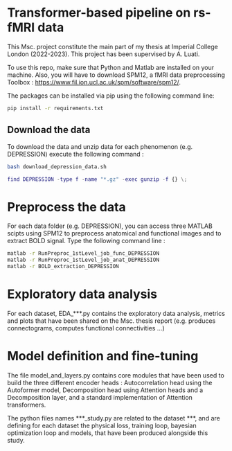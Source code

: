 # Transformer-based pipeline on rs-fMRI data
This Msc. project constitute the main part of my thesis at Imperial College London (2022-2023). This project has been supervised by A. Luati. 

To use this repo, make sure that Python and Matlab are installed on your machine. 
Also, you will have to download SPM12, a fMRI data preprocessing Toolbox : https://www.fil.ion.ucl.ac.uk/spm/software/spm12/. 

The packages can be installed via pip using the following command line: 

```bash
pip install -r requirements.txt
```

## Download the data

To download the data and unzip data for each phenomenon (e.g. DEPRESSION) execute the following command : 

```bash
bash download_depression_data.sh
```

```matlab
find DEPRESSION -type f -name "*.gz" -exec gunzip -f {} \;
```

# Preprocess the data

For each data folder (e.g. DEPRESSION), you can access three MATLAB scipts using SPM12 to preprocess anatomical and functional images and to extract BOLD signal. 
Type the following command line : 

```bash
matlab -r RunPreproc_1stLevel_job_func_DEPRESSION
matlab -r RunPreproc_1stLevel_job_anat_DEPRESSION
matlab -r BOLD_extraction_DEPRESSION
```

# Exploratory data analysis

For each dataset, EDA_***.py contains the exploratory data analysis, metrics and plots that have been shared on the Msc. thesis report (e.g. produces connectograms, computes functional connectivities ...)

# Model definition and fine-tuning

The file model_and_layers.py contains core modules that have been used to build the three different encoder heads : Autocorrelation head using the Autoformer model, Decomposition head using Attention heads and a Decomposition layer, and a standard implementation of Attention transformers. 

The python files names ***_study.py are related to the dataset ***, and are defining for each dataset the physical loss, training loop, bayesian optimization loop and models, that have been produced alongside this study. 
